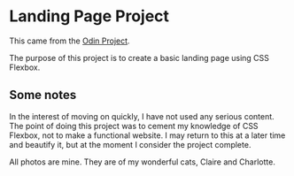 # Landing Page Project

This came from the [Odin Project](https://www.theodinproject.com/paths/foundations/courses/foundations/lessons/landing-page).

The purpose of this project is to create a basic landing page using CSS Flexbox.

## Some notes

In the interest of moving on quickly, I have not used any serious content. The point of doing this project was to cement my knowledge of CSS Flexbox, not to make a functional website. I may return to this at a later time and beautify it, but at the moment I consider the project complete.

All photos are mine. They are of my wonderful cats, Claire and Charlotte.
